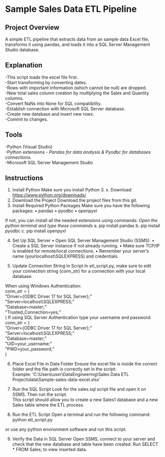 
# Sample Sales Data ETL Pipeline

## Project Overview 
A simple ETL pipeline that extracts data from an sample data Excel file, transforms it using pandas, and loads it into a SQL Server Management Studio database.


## Explanation
-This script loads the excel file first.<br/>
-Start transforming by converting dates.<br/>
-Rows with important information (which cannot be null) are dropped. <br/>
-New total sales column creation by multiplying the Sales and Quantity columns.<br/>
-Convert NaNs into None for SQL compatibility.<br/>
-Establish connection with Microsoft SQL Server database. <br/>
-Create new database and insert new rows.<br/>
-Commit to changes.<br/>



## Tools
-Python (Visual Studio) <br/>
-Python extensions - _Pandas for data analysis & Pyodbc for databases connections._ <br/>
-Microsoft SQL Server Management Studio<br/>

## Instructions
1. Install Python 
Make sure you install Python 3. x.
Download: https://www.python.org/downloads/<br/>
2. Download the Project
Download the project files from this git.<br/>
3. Install Required Python Packages
Make sure you have the following packages:
•	pandas
•	pyodbc
•	openpyxl

If not, you can install all the needed extensions using commands:
*Open the python terminal and type these commands*
a. pip install pandas 
b. pip install pyodbc 
c. pip install openpyxl<br/>

4. Set Up SQL Server
•	Open SQL Server Management Studio (SSMS).
•	Create a SQL Server instance if not already running.
•	Make sure TCP/IP is enabled for remote/local connections.
•	Remember your server’s name (yourlocalhost\\SQLEXPRESS) and credentials.<br/>

5. Update Connection String in Script
In etl_script.py, make sure to edit your connection string (conn_str) for a connection with your local database. 

When using Windows Authentication: <br/>
conn_str = ( <br/>
    "Driver={ODBC Driver 17 for SQL Server};" <br/>
    "Server=localhost\\SQLEXPRESS;" <br/>
    "Database=master;" <br/>
    "Trusted_Connection=yes;" <br/>
)
If using SQL Server Authentication type your username and password: <br/>
conn_str = ( <br/>
    "Driver={ODBC Driver 17 for SQL Server};" <br/>
    "Server=localhost\\SQLEXPRESS;" <br/>
    "Database=master;" <br/>
    "UID=your_username;" <br/>
    "PWD=your_password;" <br/>
) <br/>

6. Place Excel File in Data Folder
Ensure the excel file is inside the correct folder and the file path is correctly set in the script: <br/>
Example: ‘C:\Users\user\DataEngineering\Sales Data ETL Project\data\Sample-sales-data-excel.xlsx’<br/>

7. Run the SQL Script
Look for the sales.sql script file and open it on SSMS. Then run the script. <br/>
This script should allow you to create a new Sales1 database and a new Sales table where the ETL process. <br/>

8. Run the ETL Script
Open a terminal and run the following command: <br/>
python etl_script.py <br/>

or use any python environment software and run this script.<br/>

9. Verify the Data in SQL Server
Open SSMS, connect to your server and check that the new database and table have been created. Run SELECT * FROM Sales; to view inserted data. <br/>
